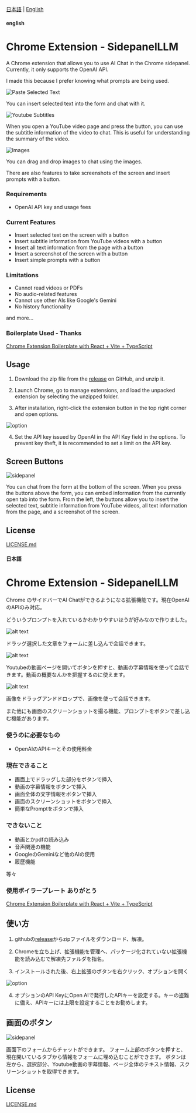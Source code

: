 [日本語](#日本語) | [English](#english)
#### english
# Chrome Extension - SidepanelLLM

A Chrome extension that allows you to use AI Chat in the Chrome sidepanel. Currently, it only supports the OpenAI API.

I made this because I prefer knowing what prompts are being used.

![Paste Selected Text](doc/sidepanel1.gif) 

You can insert selected text into the form and chat with it.

![Youtube Subtitles](doc/sidepanel2.gif) 

When you open a YouTube video page and press the button, you can use the subtitle information of the video to chat. This is useful for understanding the summary of the video.

![Images](doc/sidepanel3.gif)

You can drag and drop images to chat using the images.

There are also features to take screenshots of the screen and insert prompts with a button.

### Requirements

* OpenAI API key and usage fees

### Current Features

* Insert selected text on the screen with a button
* Insert subtitle information from YouTube videos with a button
* Insert all text information from the page with a button
* Insert a screenshot of the screen with a button
* Insert simple prompts with a button

### Limitations

* Cannot read videos or PDFs
* No audio-related features
* Cannot use other AIs like Google's Gemini
* No history functionality

and more...

### Boilerplate Used - Thanks
[Chrome Extension Boilerplate with React + Vite + TypeScript](https://github.com/Jonghakseo/chrome-extension-boilerplate-react)

## Usage

1. Download the zip file from the [release](https://github.com/opvelll/Chrome-AI-Chat/releases/tag/v0.7.1-alpha.1) on GitHub, and unzip it.

2. Launch Chrome, go to manage extensions, and load the unpacked extension by selecting the unzipped folder.

3. After installation, right-click the extension button in the top right corner and open options.

![option](doc/option_view.png)

4. Set the API key issued by OpenAI in the API Key field in the options. To prevent key theft, it is recommended to set a limit on the API key.

## Screen Buttons

![sidepanel](<doc/スクリーンショット 2024-06-02 143002.png>)

You can chat from the form at the bottom of the screen.
When you press the buttons above the form, you can embed information from the currently open tab into the form.
From the left, the buttons allow you to insert the selected text, subtitle information from YouTube videos, all text information from the page, and a screenshot of the screen.

## License

[LICENSE.md](LICENSE.md)

#### 日本語
# Chrome Extension - SidepanelLLM

Chrome のサイドバーでAI Chatができるようになる拡張機能です。現在OpenAIのAPIのみ対応。

どういうプロンプトを入れているかわかりやすいほうが好みなので作りました。

![alt text](doc/sidepanel1.gif) 

ドラッグ選択した文章をフォームに差し込んで会話できます。

![alt text](doc/sidepanel2.gif) 

Youtubeの動画ページを開いてボタンを押すと、動画の字幕情報を使って会話できます。動画の概要なんかを把握するのに使えます。

![alt text](doc/sidepanel3.gif)

画像をドラッグアンドドロップで、画像を使って会話できます。

また他にも画面のスクリーンショットを撮る機能、プロンプトをボタンで差し込む機能があります。

### 使うのに必要なもの

* OpenAIのAPIキーとその使用料金

### 現在できること

* 画面上でドラッグした部分をボタンで挿入
* 動画の字幕情報をボタンで挿入
* 画面全体の文字情報をボタンで挿入
* 画面のスクリーンショットをボタンで挿入
* 簡単なPromptをボタンで挿入

### できないこと

* 動画とかpdfの読み込み
* 音声関連の機能
* GoogleのGeminiなど他のAIの使用
* 履歴機能

等々

### 使用ボイラープレート ありがとう
[Chrome Extension Boilerplate with React + Vite + TypeScript](https://github.com/Jonghakseo/chrome-extension-boilerplate-react-vite)

## 使い方

1. githubの[release](https://github.com/opvelll/Chrome-AI-Chat/releases/tag/v0.7.1-alpha.1)からzipファイルをダウンロード、解凍。

2. Chromeを立ち上げ、拡張機能を管理へ、パッケージ化されていない拡張機能を読み込むで解凍先ファルダを指名。

3. インストールされた後、右上拡張のボタンを右クリック、オプションを開く

![option](doc/option_view.png)

4. オプションのAPI KeyにOpen AIで発行したAPIキーを設定する。キーの盗難に備え、APIキーには上限を設定することをお勧めします。


## 画面のボタン

![sidepanel](<doc/スクリーンショット 2024-06-02 143002.png>)

画面下のフォームからチャットができます。
フォーム上部のボタンを押すと、現在開いているタブから情報をフォームに埋め込むことができます。
ボタンは左から、選択部分、Youtube動画の字幕情報、ページ全体のテキスト情報、スクリーンショットを取得できます。

## License

[LICENSE.md](LICENSE.md)